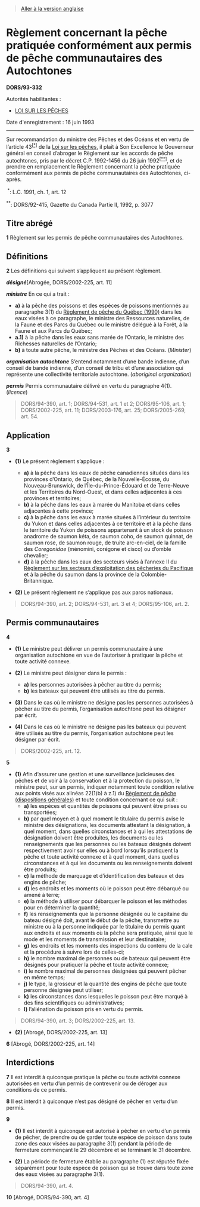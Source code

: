 > [Aller à la version anglaise](/en/Regulations/Statutory%20Orders%20and%20Regulations/93/332.md)

# Règlement concernant la pêche pratiquée conformément aux permis de pêche communautaires des Autochtones

**DORS/93-332**

Autorités habilitantes : 
- [LOI SUR LES PÊCHES](/fr/Lois/Lois%20révisées%20du%20Canada/F/F-14.md)

Date d'enregistrement : 16 juin 1993

----------

Sur recommandation du ministre des Pêches et des Océans et en vertu de l’article 43<sup><a href='#footnote1star_f'>[*]</a></sup> de la [Loi sur les pêches](/fr/Lois/Lois%20révisées%20du%20Canada/F/F-14.md), il plaît à Son Excellence le Gouverneur général en conseil d’abroger le Règlement sur les accords de pêche autochtones, pris par le décret C.P. 1992-1456 du 26 juin 1992<sup><a href='#footnote2star_f'>[**]</a></sup>, et de prendre en remplacement le Règlement concernant la pêche pratiquée conformément aux permis de pêche communautaires des Autochtones, ci-après.

<a name='footnote1star_f'><sup> *</sup></a>: L.C. 1991, ch. 1, art. 12<br />

<a name='footnote2star_f'><sup>**</sup></a>: DORS/92-415, Gazette du Canada Partie II, 1992, p. 3077<br />




## Titre abrégé


**1** Règlement sur les permis de pêche communautaires des Autochtones.




## Définitions


**2** Les définitions qui suivent s’appliquent au présent règlement.

***désigné***[Abrogée, DORS/2002-225, art. 11]

***ministre*** En ce qui a trait :
- **a)** à la pêche des poissons et des espèces de poissons mentionnés au paragraphe 3(1) du [Règlement de pêche du Québec (1990)](/fr/Règlements/Décrets,%20ordonnances%20et%20règlements%20statutaires/90/214.md) dans les eaux visées à ce paragraphe, le ministre des Ressources naturelles, de la Faune et des Parcs du Québec ou le ministre délégué à la Forêt, à la Faune et aux Parcs du Québec;
- **a.1)** à la pêche dans les eaux sans marée de l’Ontario, le ministre des Richesses naturelles de l’Ontario;
- **b)** à toute autre pêche, le ministre des Pêches et des Océans. (*Minister*)

***organisation autochtone*** S’entend notamment d’une bande indienne, d’un conseil de bande indienne, d’un conseil de tribu et d’une association qui représente une collectivité territoriale autochtone. (*aboriginal organization*)

***permis*** Permis communautaire délivré en vertu du paragraphe 4(1). (*licence*) 
> DORS/94-390, art. 1; DORS/94-531, art. 1 et 2; DORS/95-106, art. 1; DORS/2002-225, art. 11; DORS/2003-176, art. 25; DORS/2005-269, art. 54.





## Application


**3** 

- **(1)** Le présent règlement s’applique :
	- **a)** à la pêche dans les eaux de pêche canadiennes situées dans les provinces d’Ontario, de Québec, de la Nouvelle-Écosse, du Nouveau-Brunswick, de l’Île-du-Prince-Édouard et de Terre-Neuve et les Territoires du Nord-Ouest, et dans celles adjacentes à ces provinces et territoires;
	- **b)** à la pêche dans les eaux à marée du Manitoba et dans celles adjacentes à cette province;
	- **c)** à la pêche dans les eaux à marée situées à l’intérieur du territoire du Yukon et dans celles adjacentes à ce territoire et à la pêche dans le territoire du Yukon de poissons appartenant à un stock de poisson anadrome de saumon kéta, de saumon coho, de saumon quinnat, de saumon rose, de saumon rouge, de truite arc-en-ciel, de la famille des *Coregonidae* (ménomini, corégone et cisco) ou d’omble chevalier;
	- **d)** à la pêche dans les eaux des secteurs visés à l’annexe II du [Règlement sur les secteurs d’exploitation des pêcheries du Pacifique](/fr/Règlements/Décrets,%20ordonnances%20et%20règlements%20statutaires/82/215.md) et à la pêche du saumon dans la province de la Colombie-Britannique.

- **(2)** Le présent règlement ne s’applique pas aux parcs nationaux.
> DORS/94-390, art. 2; DORS/94-531, art. 3 et 4; DORS/95-106, art. 2.





## Permis communautaires


**4** 

- **(1)** Le ministre peut délivrer un permis communautaire à une organisation autochtone en vue de l’autoriser à pratiquer la pêche et toute activité connexe.

- **(2)** Le ministre peut désigner dans le permis :
	- **a)** les personnes autorisées à pêcher au titre du permis;
	- **b)** les bateaux qui peuvent être utilisés au titre du permis.

- **(3)** Dans le cas où le ministre ne désigne pas les personnes autorisées à pêcher au titre du permis, l’organisation autochtone peut les désigner par écrit.

- **(4)** Dans le cas où le ministre ne désigne pas les bateaux qui peuvent être utilisés au titre du permis, l’organisation autochtone peut les désigner par écrit.
> DORS/2002-225, art. 12.




**5** 

- **(1)** Afin d’assurer une gestion et une surveillance judicieuses des pêches et de voir à la conservation et à la protection du poisson, le ministre peut, sur un permis, indiquer notamment toute condition relative aux points visés aux alinéas 22(1)b) à z.1) du [Règlement de pêche (dispositions générales)](/fr/Règlements/Décrets,%20ordonnances%20et%20règlements%20statutaires/93/53.md) et toute condition concernant ce qui suit :
	- **a)** les espèces et quantités de poissons qui peuvent être prises ou transportées;
	- **b)** par quel moyen et à quel moment le titulaire du permis avise le ministre des désignations, les documents attestant la désignation, à quel moment, dans quelles circonstances et à qui les attestations de désignation doivent être produites, les documents ou les renseignements que les personnes ou les bateaux désignés doivent respectivement avoir sur elles ou à bord lorsqu’ils pratiquent la pêche et toute activité connexe et à quel moment, dans quelles circonstances et à qui les documents ou les renseignements doivent être produits;
	- **c)** la méthode de marquage et d’identification des bateaux et des engins de pêche;
	- **d)** les endroits et les moments où le poisson peut être débarqué ou amené à terre;
	- **e)** la méthode à utiliser pour débarquer le poisson et les méthodes pour en déterminer la quantité;
	- **f)** les renseignements que la personne désignée ou le capitaine du bateau désigné doit, avant le début de la pêche, transmettre au ministre ou à la personne indiquée par le titulaire du permis quant aux endroits et aux moments où la pêche sera pratiquée, ainsi que le mode et les moments de transmission et leur destinataire;
	- **g)** les endroits et les moments des inspections du contenu de la cale et la procédure à suivre lors de celles-ci;
	- **h)** le nombre maximal de personnes ou de bateaux qui peuvent être désignés pour pratiquer la pêche et toute activité connexe;
	- **i)** le nombre maximal de personnes désignées qui peuvent pêcher en même temps;
	- **j)** le type, la grosseur et la quantité des engins de pêche que toute personne désignée peut utiliser;
	- **k)** les circonstances dans lesquelles le poisson peut être marqué à des fins scientifiques ou administratives;
	- **l)** l’aliénation du poisson pris en vertu du permis.
> DORS/94-390, art. 3; DORS/2002-225, art. 13.


- **(2)** [Abrogé, DORS/2002-225, art. 13]



**6** [Abrogé, DORS/2002-225, art. 14]




## Interdictions


**7** Il est interdit à quiconque pratique la pêche ou toute activité connexe autorisées en vertu d’un permis de contrevenir ou de déroger aux conditions de ce permis.



**8** Il est interdit à quiconque n’est pas désigné de pêcher en vertu d’un permis.



**9** 

- **(1)** Il est interdit à quiconque est autorisé à pêcher en vertu d’un permis de pêcher, de prendre ou de garder toute espèce de poisson dans toute zone des eaux visées au paragraphe 3(1) pendant la période de fermeture commençant le 29 décembre et se terminant le 31 décembre.

- **(2)** La période de fermeture établie au paragraphe (1) est réputée fixée séparément pour toute espèce de poisson qui se trouve dans toute zone des eaux visées au paragraphe 3(1).
> DORS/94-390, art. 4.




**10** [Abrogé, DORS/94-390, art. 4]


